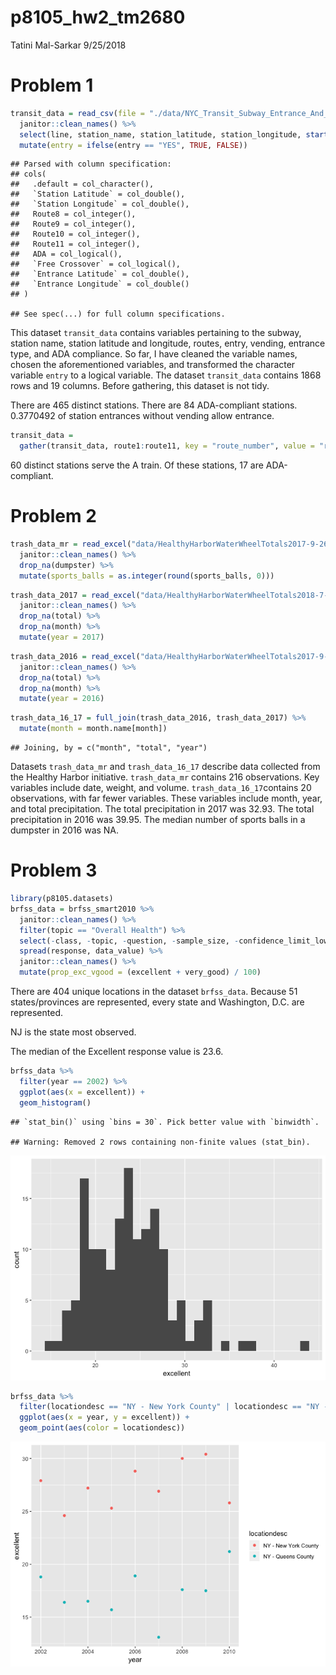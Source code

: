 p8105\_hw2\_tm2680
================
Tatini Mal-Sarkar
9/25/2018

Problem 1
=========

``` r
transit_data = read_csv(file = "./data/NYC_Transit_Subway_Entrance_And_Exit_Data.csv") %>% 
  janitor::clean_names() %>% 
  select(line, station_name, station_latitude, station_longitude, starts_with("route"), entry, vending, entrance_type, ada) %>% 
  mutate(entry = ifelse(entry == "YES", TRUE, FALSE))
```

    ## Parsed with column specification:
    ## cols(
    ##   .default = col_character(),
    ##   `Station Latitude` = col_double(),
    ##   `Station Longitude` = col_double(),
    ##   Route8 = col_integer(),
    ##   Route9 = col_integer(),
    ##   Route10 = col_integer(),
    ##   Route11 = col_integer(),
    ##   ADA = col_logical(),
    ##   `Free Crossover` = col_logical(),
    ##   `Entrance Latitude` = col_double(),
    ##   `Entrance Longitude` = col_double()
    ## )

    ## See spec(...) for full column specifications.

This dataset `transit_data` contains variables pertaining to the subway, station name, station latitude and longitude, routes, entry, vending, entrance type, and ADA compliance. So far, I have cleaned the variable names, chosen the aforementioned variables, and transformed the character variable `entry` to a logical variable. The dataset `transit_data` contains 1868 rows and 19 columns. Before gathering, this dataset is not tidy.

There are 465 distinct stations. There are 84 ADA-compliant stations. 0.3770492 of station entrances without vending allow entrance.

``` r
transit_data =
  gather(transit_data, route1:route11, key = "route_number", value = "route_name") 
```

60 distinct stations serve the A train. Of these stations, 17 are ADA-compliant.

Problem 2
=========

``` r
trash_data_mr = read_excel("data/HealthyHarborWaterWheelTotals2017-9-26.xlsx", sheet = "Mr. Trash Wheel", range = cell_cols("A:N")) %>% 
  janitor::clean_names() %>% 
  drop_na(dumpster) %>% 
  mutate(sports_balls = as.integer(round(sports_balls, 0)))
```

``` r
trash_data_2017 = read_excel("data/HealthyHarborWaterWheelTotals2018-7-28.xlsx", sheet = "2017 Precipitation", skip = 1) %>% 
  janitor::clean_names() %>% 
  drop_na(total) %>% 
  drop_na(month) %>% 
  mutate(year = 2017)
```

``` r
trash_data_2016 = read_excel("data/HealthyHarborWaterWheelTotals2017-9-26.xlsx", sheet = "2016 Precipitation", skip = 1) %>% 
  janitor::clean_names() %>% 
  drop_na(total) %>% 
  drop_na(month) %>% 
  mutate(year = 2016)
```

``` r
trash_data_16_17 = full_join(trash_data_2016, trash_data_2017) %>% 
  mutate(month = month.name[month])
```

    ## Joining, by = c("month", "total", "year")

Datasets `trash_data_mr` and `trash_data_16_17` describe data collected from the Healthy Harbor initiative. `trash_data_mr` contains 216 observations. Key variables include date, weight, and volume. `trash_data_16_17`contains 20 observations, with far fewer variables. These variables include month, year, and total precipitation. The total precipitation in 2017 was 32.93. The total precipitation in 2016 was 39.95. The median number of sports balls in a dumpster in 2016 was NA.

Problem 3
=========

``` r
library(p8105.datasets)
brfss_data = brfss_smart2010 %>% 
  janitor::clean_names() %>% 
  filter(topic == "Overall Health") %>% 
  select(-class, -topic, -question, -sample_size, -confidence_limit_low:-geo_location) %>% 
  spread(response, data_value) %>% 
  janitor::clean_names() %>% 
  mutate(prop_exc_vgood = (excellent + very_good) / 100)
```

There are 404 unique locations in the dataset `brfss_data`. Because 51 states/provinces are represented, every state and Washington, D.C. are represented.

NJ is the state most observed.

The median of the Excellent response value is 23.6.

``` r
brfss_data %>% 
  filter(year == 2002) %>% 
  ggplot(aes(x = excellent)) +
  geom_histogram()
```

    ## `stat_bin()` using `bins = 30`. Pick better value with `binwidth`.

    ## Warning: Removed 2 rows containing non-finite values (stat_bin).

![](p8105_hw2_tm2680_files/figure-markdown_github/exc_2002_hist-1.png)

``` r
brfss_data %>% 
  filter(locationdesc == "NY - New York County" | locationdesc == "NY - Queens County") %>% 
  ggplot(aes(x = year, y = excellent)) +
  geom_point(aes(color = locationdesc))
```

![](p8105_hw2_tm2680_files/figure-markdown_github/exc_scatter-1.png)
